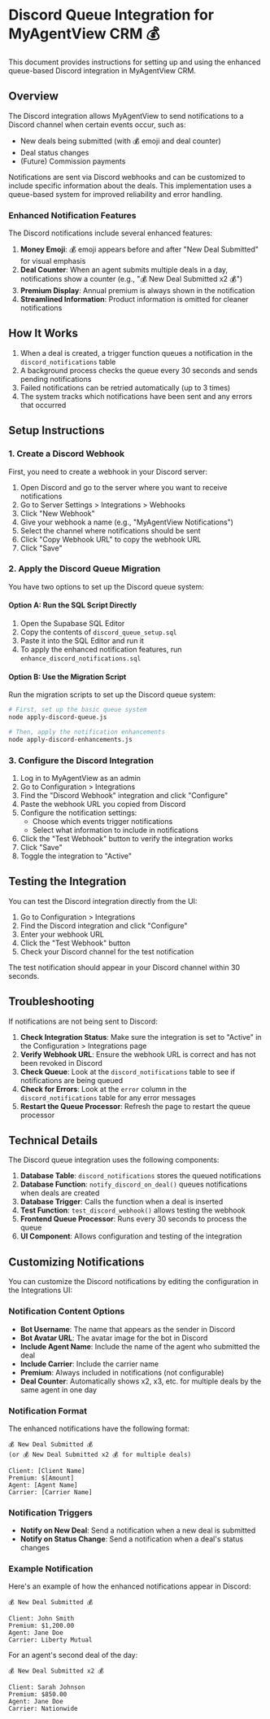 # Discord Queue Integration for MyAgentView CRM 💰

This document provides instructions for setting up and using the enhanced queue-based Discord integration in MyAgentView CRM.

## Overview

The Discord integration allows MyAgentView to send notifications to a Discord channel when certain events occur, such as:

- New deals being submitted (with 💰 emoji and deal counter)
- Deal status changes
- (Future) Commission payments

Notifications are sent via Discord webhooks and can be customized to include specific information about the deals. This implementation uses a queue-based system for improved reliability and error handling.

### Enhanced Notification Features

The Discord notifications include several enhanced features:

1. **Money Emoji**: 💰 emoji appears before and after "New Deal Submitted" for visual emphasis
2. **Deal Counter**: When an agent submits multiple deals in a day, notifications show a counter (e.g., "💰 New Deal Submitted x2 💰")
3. **Premium Display**: Annual premium is always shown in the notification
4. **Streamlined Information**: Product information is omitted for cleaner notifications

## How It Works

1. When a deal is created, a trigger function queues a notification in the `discord_notifications` table
2. A background process checks the queue every 30 seconds and sends pending notifications
3. Failed notifications can be retried automatically (up to 3 times)
4. The system tracks which notifications have been sent and any errors that occurred

## Setup Instructions

### 1. Create a Discord Webhook

First, you need to create a webhook in your Discord server:

1. Open Discord and go to the server where you want to receive notifications
2. Go to Server Settings > Integrations > Webhooks
3. Click "New Webhook"
4. Give your webhook a name (e.g., "MyAgentView Notifications")
5. Select the channel where notifications should be sent
6. Click "Copy Webhook URL" to copy the webhook URL
7. Click "Save"

### 2. Apply the Discord Queue Migration

You have two options to set up the Discord queue system:

#### Option A: Run the SQL Script Directly

1. Open the Supabase SQL Editor
2. Copy the contents of `discord_queue_setup.sql`
3. Paste it into the SQL Editor and run it
4. To apply the enhanced notification features, run `enhance_discord_notifications.sql`

#### Option B: Use the Migration Script

Run the migration scripts to set up the Discord queue system:

```bash
# First, set up the basic queue system
node apply-discord-queue.js

# Then, apply the notification enhancements
node apply-discord-enhancements.js
```

### 3. Configure the Discord Integration

1. Log in to MyAgentView as an admin
2. Go to Configuration > Integrations
3. Find the "Discord Webhook" integration and click "Configure"
4. Paste the webhook URL you copied from Discord
5. Configure the notification settings:
   - Choose which events trigger notifications
   - Select what information to include in notifications
6. Click the "Test Webhook" button to verify the integration works
7. Click "Save"
8. Toggle the integration to "Active"

## Testing the Integration

You can test the Discord integration directly from the UI:

1. Go to Configuration > Integrations
2. Find the Discord integration and click "Configure"
3. Enter your webhook URL
4. Click the "Test Webhook" button
5. Check your Discord channel for the test notification

The test notification should appear in your Discord channel within 30 seconds.

## Troubleshooting

If notifications are not being sent to Discord:

1. **Check Integration Status**: Make sure the integration is set to "Active" in the Configuration > Integrations page
2. **Verify Webhook URL**: Ensure the webhook URL is correct and has not been revoked in Discord
3. **Check Queue**: Look at the `discord_notifications` table to see if notifications are being queued
4. **Check for Errors**: Look at the `error` column in the `discord_notifications` table for any error messages
5. **Restart the Queue Processor**: Refresh the page to restart the queue processor

## Technical Details

The Discord queue integration uses the following components:

1. **Database Table**: `discord_notifications` stores the queued notifications
2. **Database Function**: `notify_discord_on_deal()` queues notifications when deals are created
3. **Database Trigger**: Calls the function when a deal is inserted
4. **Test Function**: `test_discord_webhook()` allows testing the webhook
5. **Frontend Queue Processor**: Runs every 30 seconds to process the queue
6. **UI Component**: Allows configuration and testing of the integration

## Customizing Notifications

You can customize the Discord notifications by editing the configuration in the Integrations UI:

### Notification Content Options

- **Bot Username**: The name that appears as the sender in Discord
- **Bot Avatar URL**: The avatar image for the bot in Discord
- **Include Agent Name**: Include the name of the agent who submitted the deal
- **Include Carrier**: Include the carrier name
- **Premium**: Always included in notifications (not configurable)
- **Deal Counter**: Automatically shows x2, x3, etc. for multiple deals by the same agent in one day

### Notification Format

The enhanced notifications have the following format:

```
💰 New Deal Submitted 💰
(or 💰 New Deal Submitted x2 💰 for multiple deals)

Client: [Client Name]
Premium: $[Amount]
Agent: [Agent Name]
Carrier: [Carrier Name]
```

### Notification Triggers

- **Notify on New Deal**: Send a notification when a new deal is submitted
- **Notify on Status Change**: Send a notification when a deal's status changes

### Example Notification

Here's an example of how the enhanced notifications appear in Discord:

```
💰 New Deal Submitted 💰

Client: John Smith
Premium: $1,200.00
Agent: Jane Doe
Carrier: Liberty Mutual
```

For an agent's second deal of the day:

```
💰 New Deal Submitted x2 💰

Client: Sarah Johnson
Premium: $850.00
Agent: Jane Doe
Carrier: Nationwide
```